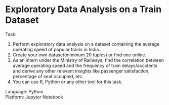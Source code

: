 # Exploratory Data Analysis on a Train Dataset

Task:
1. Perform exploratory data analysis on a dataset containing the average operating speed of popular trains in India.
2. Create your own dataset(minimum 20 tuples) or find one online.
3. As an intern under the Ministry of Railways, find the correlation between average operating speed and the frequency of train delays/accidents and derive any other relevant insights like passenger satisfaction, percentage of seat occupied, etc.
4. You can use R, Python or any other tool for this task.


Language: Python  
Platform: Jupyter Notebook
